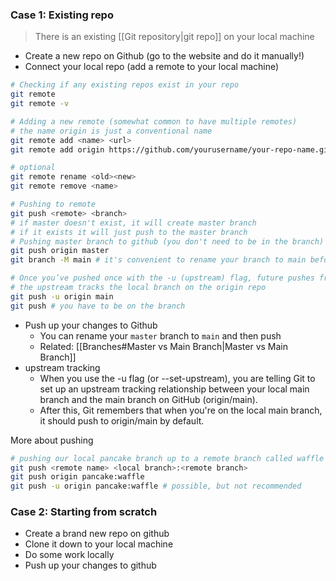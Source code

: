 ### Case 1: Existing repo
> There is an existing [[Git repository|git repo]] on your local machine
- Create a new repo on Github (go to the website and do it manually!)
- Connect your local repo (add a remote to your local machine)
```sh
# Checking if any existing repos exist in your repo
git remote
git remote -v

# Adding a new remote (somewhat common to have multiple remotes)
# the name origin is just a conventional name
git remote add <name> <url>
git remote add origin https://github.com/yourusername/your-repo-name.git

# optional
git remote rename <old><new>
git remote remove <name> 

# Pushing to remote
git push <remote> <branch>
# if master doesn't exist, it will create master branch
# if it exists it will just push to the master branch
# Pushing master branch to github (you don't need to be in the branch)
git push origin master 
git branch -M main # it's convenient to rename your branch to main before pushing

# Once you’ve pushed once with the -u (upstream) flag, future pushes from that branch will automatically go to the same branch on the remote without needing to specify origin master
# the upstream tracks the local branch on the origin repo
git push -u origin main  
git push # you have to be on the branch

```
- Push up your changes to Github
	- You can rename your `master` branch to `main` and then push
	- Related: [[Branches#Master vs Main Branch|Master vs Main Branch]]
- upstream tracking
	- When you use the -u flag (or --set-upstream), you are telling Git to set up an upstream tracking relationship between your local main branch and the main branch on GitHub (origin/main).
	- After this, Git remembers that when you're on the local main branch, it should push to origin/main by default.

More about pushing
```sh
# pushing our local pancake branch up to a remote branch called waffle
git push <remote name> <local branch>:<remote branch>
git push origin pancake:waffle
git push -u origin pancake:waffle # possible, but not recommended
```

### Case 2: Starting from scratch
- Create a brand new repo on github
- Clone it down to your local machine
- Do some work locally
- Push up your changes to github